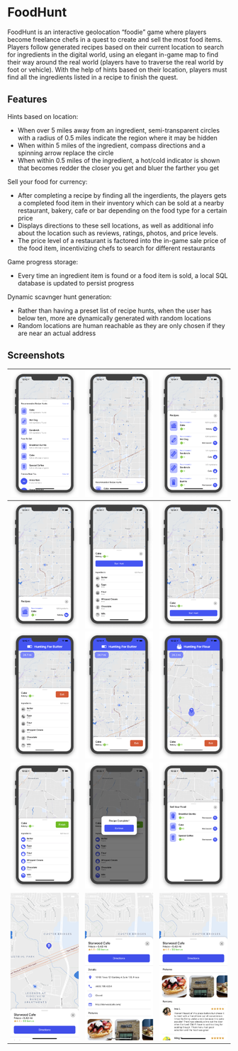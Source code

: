 # FoodHunt

FoodHunt is an interactive geolocation “foodie” game where players become freelance
chefs in a quest to create and sell the most food items. Players follow generated recipes based on their current location to search for ingredients in the digital world, using an elegant in-game map to find their way around the real world (players have to traverse the real world by foot or vehicle). With the help of hints based on their location, players must find all the ingredients listed in a recipe to finish the quest.

## Features
Hints based on location:
 - When over 5 miles away from an ingredient, semi-transparent circles with a radius of 0.5 miles indicate the region where it may be hidden
 - When within 5 miles of the ingredient, compass directions and a spinning arrow replace the circle
- When within 0.5 miles of the ingredient, a hot/cold indicator is shown that becomes
redder the closer you get and bluer the farther you get

Sell your food for currency:
- After completing a recipe by finding all the ingerdients, the players gets a completed food item in their inventory which can be sold at a nearby restaurant, bakery, cafe or bar depending on the food type for a certain price 
- Displays directions to these sell locations, as well as additional info about the location such as reviews, ratings, photos, and price levels. 
- The price level of a restaurant is factored into the in-game sale price of the food item, incentivizing chefs to search for different restaurants

Game progress storage:
 - Every time an ingredient item is found or a food item is sold, a local SQL database is updated to persist progress

Dynamic scavnger hunt generation:
 - Rather than having a preset list of recipe hunts, when the user has below ten, more are dynamically generated with random locations
 - Random locations are human reachable as they are only chosen if they are near an actual address

## Screenshots
| ![](screenshots/menu_open.png) | ![](screenshots/menu_closed.png) | ![](screenshots/recipes_open.png) |
|--|--|--|
| ![](screenshots/recipes_closed.png) | ![](screenshots/recipe_hunt_open.png) |![](screenshots/recipe_hunt_closed.png) |
| ![](screenshots/active_hunt_open.png) | ![](screenshots/active_hunt_closed.png) |![](screenshots/ingredient_location.png) |
| ![](screenshots/completed_hunt.png) | ![](screenshots/complete_message.png) |![](screenshots/sell_list.png) |
| ![](screenshots/restaurant_info_closed.jpeg) | ![](screenshots/restaurant_info_open1.jpeg) |![](screenshots/restaurant_info_open2.jpeg) |
